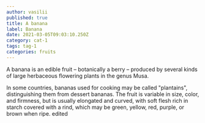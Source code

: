 ```yaml
---
author: vasilii
published: true
title: A banana
label: Banana
date: 2021-03-05T09:03:10.250Z
category: cat-1
tags: tag-1
categories: fruits
---
```

A banana is an edible fruit – botanically a berry – produced by several kinds
of large herbaceous flowering plants in the genus Musa.

In some countries, bananas used for cooking may be called "plantains",
distinguishing them from dessert bananas. The fruit is variable in size, color,
and firmness, but is usually elongated and curved, with soft flesh rich in
starch covered with a rind, which may be green, yellow, red, purple, or brown
when ripe.
edited
